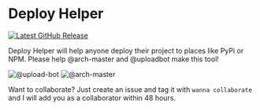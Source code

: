# Deploy Helper

[![Latest GitHub Release](https://img.shields.io/github/release/upload-bot/deploy-helper.svg)](https://github.com/upload-bot/deploy-helper/releases/latest)

Deploy Helper will help anyone deploy their project to places like PyPi or NPM. Please help @arch-master and @uploadbot make this tool!

![@upload-bot](https://avatars.githubusercontent.com/upload-bot) ![@arch-master](https://avatars.githubusercontent.com/arch-master)

Want to collaborate? Just create an issue and tag it with `wanna collaborate` and I will add you as a collaborator within 48 hours.
